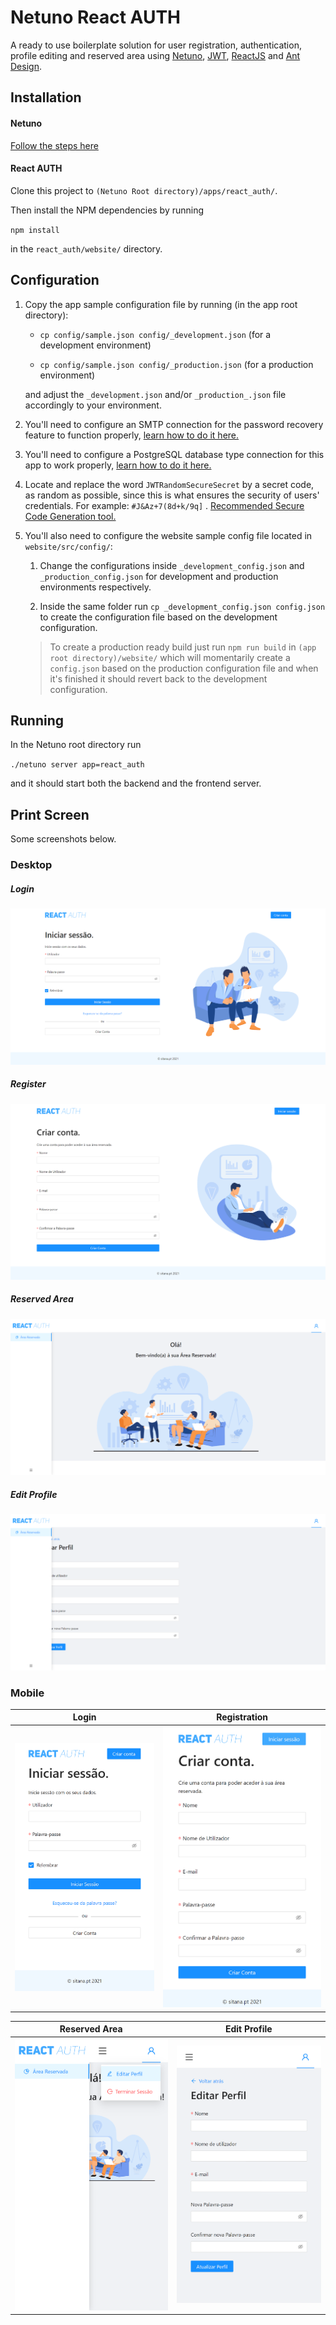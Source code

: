 # Netuno React AUTH

A ready to use boilerplate solution for user registration, authentication, profile editing and reserved area using [Netuno](https://www.netuno.org/), [JWT](https://jwt.io/), [ReactJS](https://reactjs.org/) and [Ant Design](https://ant.design/).

## Installation

#### Netuno

[Follow the steps here](https://doc.netuno.org/docs/en/installation/)

#### React AUTH

Clone this project to `(Netuno Root directory)/apps/react_auth/`.

Then install the NPM dependencies by running 

`npm install` 

in the `react_auth/website/` directory.

## Configuration

1. Copy the app sample configuration file by running (in the app root directory):

    * `cp config/sample.json config/_development.json` (for a development environment)

    * `cp config/sample.json config/_production.json` (for a production environment)

    and adjust the `_development.json` and/or `_production_.json` file accordingly to your environment.

2. You'll need to configure an SMTP connection for the password recovery feature to function properly, [learn how to do it here.](https://doc.netuno.org/docs/en/academy/server/services/sending-emails/)

3. You'll need to configure a PostgreSQL database type connection for this app to work properly, [learn how to do it here.](https://doc.netuno.org/docs/en/academy/server/database/psql/)

4. Locate and replace the word `JWTRandomSecureSecret` by a secret code, as random as possible, since this is what ensures the security of users' credentials. For example: `#J&Az+7(8d+k/9q]` . [Recommended Secure Code Generation tool.](https://passwordsgenerator.net/)

5. You'll also need to configure the website sample config file located in `website/src/config/`:

    1. Change the configurations inside `_development_config.json` and `_production_config.json` for development and production environments respectively.

    2. Inside the same folder run `cp _development_config.json config.json` to create the configuration file based on the development configuration.

    > To create a production ready build just run `npm run build` in `(app root directory)/website/` which will momentarily create a `config.json` based on the production configuration file and when it's finished it should revert back to the development configuration.

## Running

In the Netuno root directory run

`./netuno server app=react_auth`

and it should start both the backend and the frontend server.

## Print Screen

Some screenshots below.

### Desktop

##### Login
![Login](https://raw.githubusercontent.com/netuno-org/react-auth/main/docs/prinstscreens/desktop/login.png)
##### Register
![Register](https://raw.githubusercontent.com/netuno-org/react-auth/main/docs/prinstscreens/desktop/registration.png)
##### Reserved Area
![Reserved Area](https://raw.githubusercontent.com/netuno-org/react-auth/main/docs/prinstscreens/desktop/reserved-area.png)
##### Edit Profile
![Edit Profile](https://raw.githubusercontent.com/netuno-org/react-auth/main/docs/prinstscreens/desktop/edit-profile.png)

### Mobile

Login  |  Registration
:-------------------------:|:-------------------------:
![Login](https://raw.githubusercontent.com/netuno-org/react-auth/main/docs/prinstscreens/mobile/login.png)  |  ![Register](https://raw.githubusercontent.com/netuno-org/react-auth/main/docs/prinstscreens/mobile/registration.png)

Reserved Area  |  Edit Profile
:-------------------------:|:-------------------------:
![Reserved Area](https://raw.githubusercontent.com/netuno-org/react-auth/main/docs/prinstscreens/mobile/reserved-area.png)  |  ![Edit Profile](https://raw.githubusercontent.com/netuno-org/react-auth/main/docs/prinstscreens/mobile/edit-profile.png)
